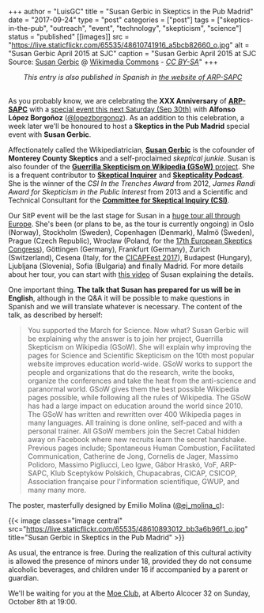 +++
author = "LuisGC"
title = "Susan Gerbic in Skeptics in the Pub Madrid"
date = "2017-09-24"
type = "post"
categories = ["post"]
tags = ["skeptics-in-the-pub", "outreach", "event", "technology", "skepticism", "science"]
status = "published"
[[images]]
  src = "https://live.staticflickr.com/65535/48610741916_a5bcb82660_o.jpg"
  alt = "Susan Gerbic April 2015 at SJC"
  caption = "Susan Gerbic April 2015 at SJC<br /> Source: <a href='https://commons.wikimedia.org/wiki/User:Sgerbic'>Susan Gerbic</a> @ <a href='https://commons.wikimedia.org/wiki/File:Gerbic_at_SJC.jpg'>Wikimedia Commons</a> - <a href='http://creativecommons.org/licenses/by-sa/4.0/'><i>CC BY-SA</i></a>"
+++

<center><i>This entry is also published in Spanish in <a href="http://www.escepticos.es/node/5374">the website of ARP-SAPC</a></i></center><br />

As you probably know, we are celebrating the **XXX Anniversary** of [**ARP-SAPC**](http://escepticos.es) with a [special event this next Saturday (Sep 30th)](http://www.escepticos.es/escepticos-en-el-pub) with **Alfonso López Borgoñoz** ([@lopezborgonoz](https://www.twitter.com/lopezborgonoz)). As an addition to this celebration, a week later we'll be honoured to host a **Skeptics in the Pub Madrid** special event with **Susan Gerbic**.

Affectionately called the Wikipediatrician, [**Susan Gerbic**](https://en.wikipedia.org/wiki/Susan_Gerbic) is the cofounder of **Monterey County Skeptics** and a self-proclaimed _skeptical junkie_. Susan is also founder of the [**Guerrilla Skepticism on Wikipedia (GSoW)** project](http://guerrillaskepticismonwikipedia.blogspot.com.es/). She is a frequent contributor to [**Skeptical Inquirer**](https://en.wikipedia.org/wiki/Skeptical_Inquirer) and [**Skepticality Podcast**](https://en.wikipedia.org/wiki/Skepticality). She is the winner of the _CSI In the Trenches Award_ from 2012, _James Randi Award for Skepticism in the Public Interest_ from 2013 and a Scientific and Technical Consultant for the [**Committee for Skeptical Inquiry (CSI)**](https://en.wikipedia.org/wiki/Committee_for_Skeptical_Inquiry).

Our SitP event will be the last stage for Susan in a [huge tour all through Europe](https://fundly.com/about-time-tour-skeptical-networking-across-europe#home). She's been (or plans to be, as the tour is currently ongoing) in Oslo (Norway), Stockholm (Sweden), Copenhagen (Denmark), Malmö (Sweden), Prague (Czech Republic), Wrocław (Poland, for the [17th European Skeptics Congress](http://euroscepticscon.org/en/)), Göttingen (Germany), Frankfurt (Germany), Zurich (Switzerland), Cesena (Italy, for the [CICAPFest 2017](http://www.cicap.org/convegno/2017/)), Budapest (Hungary), Ljubljana (Slovenia), Sofia (Bulgaria) and finally Madrid. For more details about her tour, you can start with [this video](https://www.facebook.com/Gerbic/videos/10155586328243771/) of Susan explaining the details.

One important thing. **The talk that Susan has prepared for us will be in English**, although in the Q&A it will be possible to make questions in Spanish and we will translate whatever is necessary. The content of the talk, as described by herself:

<blockquote>You supported the March for Science. Now what?  Susan Gerbic will be explaining why the answer is to join her project, Guerrilla Skepticism on Wikipedia (GSoW). She will explain why improving the pages for Science and Scientific Skepticism on the 10th most popular website improves education world-wide. GSoW works to support the people and organizations that do the research, write the books, organize the conferences and take the heat from the anti-science and paranormal world. GSoW gives them the best possible Wikipedia pages possible, while following all the rules of Wikipedia. The GSoW has had a large impact on education around the world since 2010. The GSoW has written and rewritten over 400 Wikipedia pages in many languages. All training is done online, self-paced and with a personal trainer. All GSoW members join the Secret Cabal hidden away on Facebook where new recruits learn the secret handshake. Previous pages include; Spontaneous Human Combustion, Facilitated Communication, Catherine de Jong, Cornelis de Jager, Massimo Polidoro, Massimo Pigliucci, Leo Igwe, Gábor Hraskó, VoF, ARP-SAPC, Klub Sceptyków Polskich, Chupacabras, CICAP, CSICOP, Association française pour l'information scientifique, GWUP, and many many more.</blockquote>

The poster, masterfully designed by Emilio Molina ([@ej_molina_c](https://twitter.com/ej_molina_c)):

{{< image classes="image central" src="https://live.staticflickr.com/65535/48610893012_bb3a6b96f1_o.jpg" title="Susan Gerbic in Skeptics in the Pub Madrid" >}}

As usual, the entrance is free. During the realization of this cultural activity is allowed the presence of minors under 18, provided they do not consume alcoholic beverages, and children under 16 if accompanied by a parent or guardian.

We'll be waiting for you at the [Moe Club](http://moeclub.com/), at Alberto Alcocer 32 on Sunday, October 8th at 19:00.
